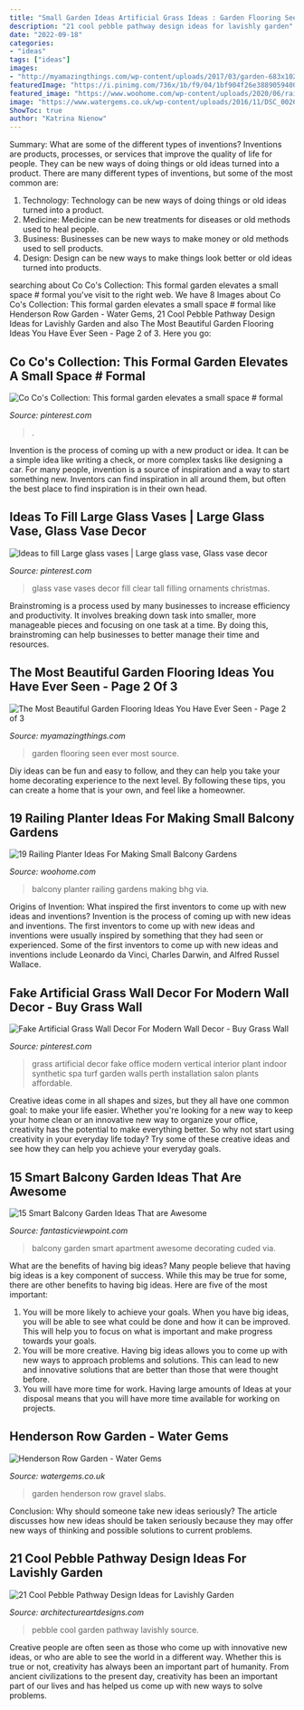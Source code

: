 ```yaml
---
title: "Small Garden Ideas Artificial Grass Ideas : Garden Flooring Seen Ever Most Source"
description: "21 cool pebble pathway design ideas for lavishly garden"
date: "2022-09-18"
categories:
- "ideas"
tags: ["ideas"]
images:
- "http://myamazingthings.com/wp-content/uploads/2017/03/garden-683x1024.jpg"
featuredImage: "https://i.pinimg.com/736x/1b/f9/04/1bf904f26e3889059400b7fefea0d5c8--faux-grass-design-lab.jpg"
featured_image: "https://www.woohome.com/wp-content/uploads/2020/06/railing-planter-balcony-garden-ideas-12-1.jpg"
image: "https://www.watergems.co.uk/wp-content/uploads/2016/11/DSC_0026-copy.jpg"
ShowToc: true
author: "Katrina Nienow"
---
```



Summary: What are some of the different types of inventions?
Inventions are products, processes, or services that improve the quality of life for people. They can be new ways of doing things or old ideas turned into a product. There are many different types of inventions, but some of the most common are:
1) Technology: Technology can be new ways of doing things or old ideas turned into a product.
2) Medicine: Medicine can be new treatments for diseases or old methods used to heal people.
3) Business: Businesses can be new ways to make money or old methods used to sell products.
4) Design: Design can be new ways to make things look better or old ideas turned into products.

	

		
searching about Co Co&#039;s Collection: This formal garden elevates a small space # formal you've visit to the right web. We have 8 Images about Co Co&#039;s Collection: This formal garden elevates a small space # formal like Henderson Row Garden - Water Gems, 21 Cool Pebble Pathway Design Ideas for Lavishly Garden and also The Most Beautiful Garden Flooring Ideas You Have Ever Seen - Page 2 of 3. Here you go:
		
    
## Co Co&#039;s Collection: This Formal Garden Elevates A Small Space # Formal

<img loading=lazy src="https://i.pinimg.com/736x/b9/d2/07/b9d2071033ba95b06a79143b58b8e04a--backyard-garden-ideas-garden-paths.jpg" onerror="this.onerror=null;this.src='https://tse2.mm.bing.net/th?id=OIP.5HFJpyIxfqfHMEc83NGfmwAAAA&amp;pid=15.1';" alt="Co Co&#039;s Collection: This formal garden elevates a small space # formal">

_Source: pinterest.com_

>. 

	

Invention is the process of coming up with a new product or idea. It can be a simple idea like writing a check, or more complex tasks like designing a car. For many people, invention is a source of inspiration and a way to start something new. Inventors can find inspiration in all around them, but often the best place to find inspiration is in their own head.

    
## Ideas To Fill Large Glass Vases | Large Glass Vase, Glass Vase Decor

<img loading=lazy src="https://i.pinimg.com/736x/ab/c5/02/abc502c757b3977aa582f6953b299f79.jpg" onerror="this.onerror=null;this.src='https://tse3.mm.bing.net/th?id=OIP.rNKeXAxkA1TvqNgoKWm1VwHaHa&amp;pid=15.1';" alt="Ideas to fill Large glass vases | Large glass vase, Glass vase decor">

_Source: pinterest.com_

>glass vase vases decor fill clear tall filling ornaments christmas. 

	

Brainstroming is a process used by many businesses to increase efficiency and productivity. It involves breaking down task into smaller, more manageable pieces and focusing on one task at a time. By doing this, brainstroming can help businesses to better manage their time and resources.

    
## The Most Beautiful Garden Flooring Ideas You Have Ever Seen - Page 2 Of 3

<img loading=lazy src="http://myamazingthings.com/wp-content/uploads/2017/03/garden-683x1024.jpg" onerror="this.onerror=null;this.src='https://tse3.mm.bing.net/th?id=OIP.42HCCsL64Bv21h25O__h3gHaLG&amp;pid=15.1';" alt="The Most Beautiful Garden Flooring Ideas You Have Ever Seen - Page 2 of 3">

_Source: myamazingthings.com_

>garden flooring seen ever most source. 

	

Diy ideas can be fun and easy to follow, and they can help you take your home decorating experience to the next level. By following these tips, you can create a home that is your own, and feel like a homeowner.

    
## 19 Railing Planter Ideas For Making Small Balcony Gardens

<img loading=lazy src="https://www.woohome.com/wp-content/uploads/2020/06/railing-planter-balcony-garden-ideas-12-1.jpg" onerror="this.onerror=null;this.src='https://tse1.mm.bing.net/th?id=OIP.5tnz5fio3LlkAWnerQLcvgHaMR&amp;pid=15.1';" alt="19 Railing Planter Ideas For Making Small Balcony Gardens">

_Source: woohome.com_

>balcony planter railing gardens making bhg via. 

	

Origins of Invention: What inspired the first inventors to come up with new ideas and inventions?
Invention is the process of coming up with new ideas and inventions. The first inventors to come up with new ideas and inventions were usually inspired by something that they had seen or experienced. Some of the first inventors to come up with new ideas and inventions include Leonardo da Vinci, Charles Darwin, and Alfred Russel Wallace.

    
## Fake Artificial Grass Wall Decor For Modern Wall Decor - Buy Grass Wall

<img loading=lazy src="https://i.pinimg.com/736x/1b/f9/04/1bf904f26e3889059400b7fefea0d5c8--faux-grass-design-lab.jpg" onerror="this.onerror=null;this.src='https://tse3.mm.bing.net/th?id=OIP.jpztIAPTAUrsv1l7eiZSxwHaGu&amp;pid=15.1';" alt="Fake Artificial Grass Wall Decor For Modern Wall Decor - Buy Grass Wall">

_Source: pinterest.com_

>grass artificial decor fake office modern vertical interior plant indoor synthetic spa turf garden walls perth installation salon plants affordable. 

	

Creative ideas come in all shapes and sizes, but they all have one common goal: to make your life easier. Whether you're looking for a new way to keep your home clean or an innovative new way to organize your office, creativity has the potential to make everything better. So why not start using creativity in your everyday life today? Try some of these creative ideas and see how they can help you achieve your everyday goals.

    
## 15 Smart Balcony Garden Ideas That Are Awesome

<img loading=lazy src="http://www.fantasticviewpoint.com/wp-content/uploads/2017/03/Apartment-Balcony-Decorating-ideas-35.jpg" onerror="this.onerror=null;this.src='https://tse2.mm.bing.net/th?id=OIP.s33RWbOUI4LtmDO0lI2HlQHaLK&amp;pid=15.1';" alt="15 Smart Balcony Garden Ideas That are Awesome">

_Source: fantasticviewpoint.com_

>balcony garden smart apartment awesome decorating cuded via. 

	

What are the benefits of having big ideas?
Many people believe that having big ideas is a key component of success. While this may be true for some, there are other benefits to having big ideas. Here are five of the most important: 
1. You will be more likely to achieve your goals. When you have big ideas, you will be able to see what could be done and how it can be improved. This will help you to focus on what is important and make progress towards your goals. 
2. You will be more creative. Having big ideas allows you to come up with new ways to approach problems and solutions. This can lead to new and innovative solutions that are better than those that were thought before. 
3. You will have more time for work. Having large amounts of Ideas at your disposal means that you will have more time available for working on projects.

    
## Henderson Row Garden - Water Gems

<img loading=lazy src="https://www.watergems.co.uk/wp-content/uploads/2016/11/DSC_0026-copy.jpg" onerror="this.onerror=null;this.src='https://tse2.mm.bing.net/th?id=OIP.frvZpDvA2B9ezVQgF9dBbAHaLD&amp;pid=15.1';" alt="Henderson Row Garden - Water Gems">

_Source: watergems.co.uk_

>garden henderson row gravel slabs. 

	

Conclusion: Why should someone take new ideas seriously?
The article discusses how new ideas should be taken seriously because they may offer new ways of thinking and possible solutions to current problems.

    
## 21 Cool Pebble Pathway Design Ideas For Lavishly Garden

<img loading=lazy src="https://www.architectureartdesigns.com/wp-content/uploads/2014/02/626-630x917.jpg" onerror="this.onerror=null;this.src='https://tse4.mm.bing.net/th?id=OIP.xQipretCdEDVN_3JnJSqhQHaKx&amp;pid=15.1';" alt="21 Cool Pebble Pathway Design Ideas for Lavishly Garden">

_Source: architectureartdesigns.com_

>pebble cool garden pathway lavishly source. 

	

Creative people are often seen as those who come up with innovative new ideas, or who are able to see the world in a different way. Whether this is true or not, creativity has always been an important part of humanity. From ancient civilizations to the present day, creativity has been an important part of our lives and has helped us come up with new ways to solve problems.

